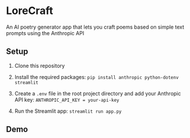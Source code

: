 # LoreCraft

An AI poetry generator app that lets you craft poems based on simple text prompts using the Anthropic API

## Setup

1. Clone this repository
2. Install the required packages:
   `pip install anthropic python-dotenv streamlit`

4. Create a `.env` file in the root project directory and add your Anthropic API key:
   `ANTHROPIC_API_KEY = your-api-key`

5. Run the Streamlit app:
   `streamlit run app.py`

## Demo
